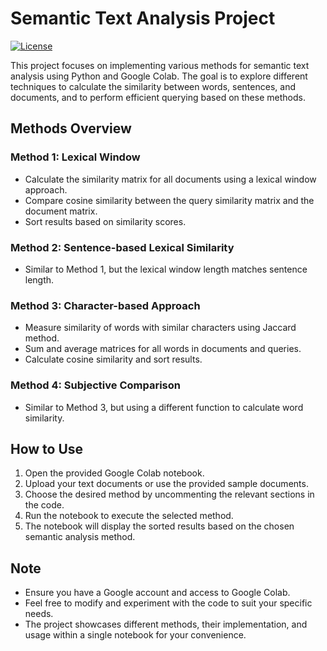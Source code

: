 

# Semantic Text Analysis Project
[![License](https://img.shields.io/badge/License-MIT-blue.svg)](https://opensource.org/licenses/MIT)

This project focuses on implementing various methods for semantic text analysis using Python and Google Colab. The goal is to explore different techniques to calculate the similarity between words, sentences, and documents, and to perform efficient querying based on these methods.

## Methods Overview

### Method 1: Lexical Window
- Calculate the similarity matrix for all documents using a lexical window approach.
- Compare cosine similarity between the query similarity matrix and the document matrix.
- Sort results based on similarity scores.

### Method 2: Sentence-based Lexical Similarity
- Similar to Method 1, but the lexical window length matches sentence length.

### Method 3: Character-based Approach
- Measure similarity of words with similar characters using Jaccard method.
- Sum and average matrices for all words in documents and queries.
- Calculate cosine similarity and sort results.

### Method 4: Subjective Comparison
- Similar to Method 3, but using a different function to calculate word similarity.

## How to Use

1. Open the provided Google Colab notebook.
2. Upload your text documents or use the provided sample documents.
3. Choose the desired method by uncommenting the relevant sections in the code.
4. Run the notebook to execute the selected method.
5. The notebook will display the sorted results based on the chosen semantic analysis method.

## Note

- Ensure you have a Google account and access to Google Colab.
- Feel free to modify and experiment with the code to suit your specific needs.
- The project showcases different methods, their implementation, and usage within a single notebook for your convenience.

